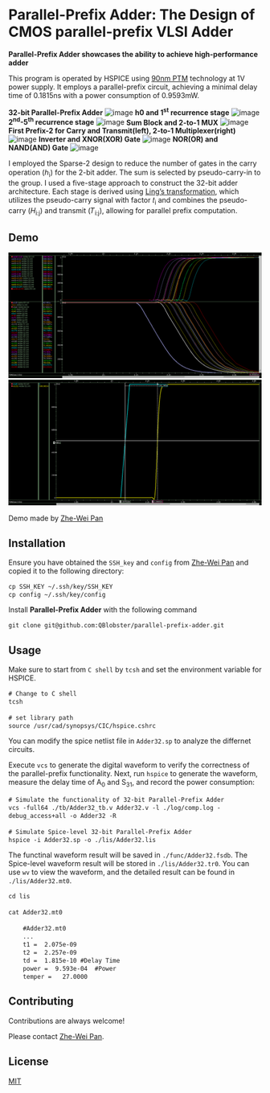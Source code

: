 
# Parallel-Prefix Adder: The Design of CMOS parallel-prefix VLSI Adder

**Parallel-Prefix Adder showcases the ability to achieve high-performance adder**

This program is operated by HSPICE using [90nm PTM](http://rfic.eecs.berkeley.edu/~niknejad/ee242/pdf/90nm_bulk.pm) technology at 1V power supply. It employs a parallel-prefix circuit, achieving a minimal delay time of 0.1815ns with a power consumption of 0.9593mW.

**32-bit Parallel-Prefix Adder**
![image](https://github.com/QBlobster/parallel-prefix-adder/blob/main/Adder32.png)
**h0 and 1<sup>st</sup> recurrence stage**
![image](https://github.com/QBlobster/parallel-prefix-adder/blob/main/h0_1st_rec.png)
**2<sup>nd</sup>-5<sup>th</sup> recurrence stage**
![image](https://github.com/QBlobster/parallel-prefix-adder/blob/main/2nd_to_5th_rec.png)
**Sum Block and 2-to-1 MUX**
![image](https://github.com/QBlobster/parallel-prefix-adder/blob/main/sum_mux.png)
**First Prefix-2 for Carry and Transmit(left), 2-to-1 Multiplexer(right)**
![image](https://github.com/QBlobster/parallel-prefix-adder/blob/main/carry_transmit_and_mux.png)
**Inverter and XNOR(XOR) Gate**
![image](https://github.com/QBlobster/parallel-prefix-adder/blob/main/inv_and_xnor_xor.png)
**NOR(OR) and NAND(AND) Gate**
![image](https://github.com/QBlobster/parallel-prefix-adder/blob/main/nor_or_and_nand_and.png)

I employed the Sparse-2 design to reduce the number of gates in the carry operation (ℎ<sub>i</sub>) for the 2-bit adder. The sum is selected by pseudo-carry-in to the group. I used a five-stage approach to construct the 32-bit adder architecture. Each stage is derived using [Ling’s transformation](https://ieeexplore.ieee.org/document/1377160), which utilizes the pseudo-carry signal with factor 𝑡<sub>i</sub> and combines the pseudo-carry (𝐻<sub>i:j</sub>) and transmit (𝑇<sub>i:j</sub>), allowing for parallel prefix computation.


## Demo

![image](https://github.com/QBlobster/parallel-prefix-adder/blob/main/image/Demo1.png)
![image](https://github.com/QBlobster/parallel-prefix-adder/blob/main/image/Demo2.png)

Demo made by [Zhe-Wei Pan](https://github.com/QBlobster)
## Installation

Ensure you have obtained the `SSH_key` and `config` from [Zhe-Wei Pan](https://github.com/QBlobster) and copied it to the following directory:

```Shell
cp SSH_KEY ~/.ssh/key/SSH_KEY
cp config ~/.ssh/key/config
```

Install **Parallel-Prefix Adder** with the following command

```Shell
git clone git@github.com:QBlobster/parallel-prefix-adder.git
```
## Usage

Make sure to start from `C shell` by `tcsh` and set the environment variable for HSPICE.

```Shell
# Change to C shell
tcsh

# set library path
source /usr/cad/synopsys/CIC/hspice.cshrc
```

You can modify the spice netlist file in `Adder32.sp` to analyze the differnet circuits.

Execute `vcs` to generate the digital waveform to verify the correctness of the parallel-prefix functionality. Next, run `hspice` to generate the waveform, measure the delay time of A<sub>0</sub> and S<sub>31</sub>, and record the power consumption:

```shell
# Simulate the functionality of 32-bit Parallel-Prefix Adder
vcs -full64 ./tb/Adder32_tb.v Adder32.v -l ./log/comp.log -debug_access+all -o Adder32 -R

# Simulate Spice-level 32-bit Parallel-Prefix Adder
hspice -i Adder32.sp -o ./lis/Adder32.lis
```

The functinal waveform result will be saved in `./func/Adder32.fsdb`. The Spice-level waveform result will be stored in `./lis/Adder32.tr0`. You can use `wv` to view the waveform, and the detailed result can be found in `./lis/Adder32.mt0`.

```Shell
cd lis

cat Adder32.mt0

    #Adder32.mt0
    ...
    t1 =  2.075e-09
    t2 =  2.257e-09
    td =  1.815e-10	#Delay Time
    power =  9.593e-04	#Power
    temper =   27.0000
```

## Contributing

Contributions are always welcome!

Please contact [Zhe-Wei Pan](https://github.com/QBlobster).


## License

[MIT](https://choosealicense.com/licenses/mit/)

